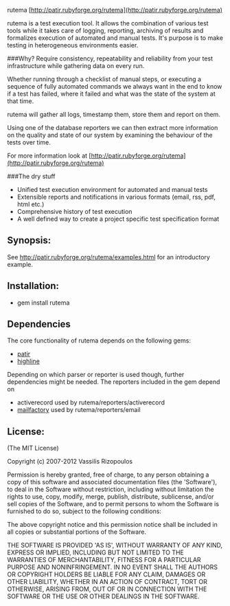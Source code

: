rutema [http://patir.rubyforge.org/rutema](http://patir.rubyforge.org/rutema)

rutema is a test execution tool.
It allows the  combination of  various test tools while it takes care of logging, reporting, archiving of results and formalizes execution of automated and manual tests.
It's purpose is to make testing in heterogeneous environments easier. 

###Why?
Require consistency, repeatability and reliability from your test infrastructure while gathering data on every run.

Whether running through a checklist of manual steps, or executing a sequence of fully automated commands we always want in the end to know if a test has failed, where it failed and what was the state of the system at that time.

rutema will gather all logs, timestamp them, store them and report on them. 

Using one of the database reporters we can then extract more information on the quality and state of our system by examining the behaviour of the tests over time.

For more information look at [http://patir.rubyforge.org/rutema](http://patir.rubyforge.org/rutema)

###The dry stuff
* Unified test execution environment for automated and manual tests
* Extensible reports and notifications in various formats (email, rss, pdf, html etc.)
* Comprehensive history of test execution
* A well defined way to create a project specific test specification format

## Synopsis:
See http://patir.rubyforge.org/rutema/examples.html for an introductory example.

## Installation:
* gem install rutema

## Dependencies
The core functionality of rutema depends on the following gems:
 * [patir](http://github.com/damphyr/patir)
 * [highline](http://highline.rubyforge.org/)

Depending on which parser or reporter is used though, further dependencies might be needed.
The reporters included in the gem depend on 
 * activerecord used by rutema/reporters/activerecord
 * [mailfactory](http://mailfactory.rubyforge.org/) used by rutema/reporters/email

## License:
(The MIT License)

Copyright (c) 2007-2012 Vassilis Rizopoulos

Permission is hereby granted, free of charge, to any person obtaining
a copy of this software and associated documentation files (the
'Software'), to deal in the Software without restriction, including
without limitation the rights to use, copy, modify, merge, publish,
distribute, sublicense, and/or sell copies of the Software, and to
permit persons to whom the Software is furnished to do so, subject to
the following conditions:

The above copyright notice and this permission notice shall be
included in all copies or substantial portions of the Software.

THE SOFTWARE IS PROVIDED 'AS IS', WITHOUT WARRANTY OF ANY KIND,
EXPRESS OR IMPLIED, INCLUDING BUT NOT LIMITED TO THE WARRANTIES OF
MERCHANTABILITY, FITNESS FOR A PARTICULAR PURPOSE AND NONINFRINGEMENT.
IN NO EVENT SHALL THE AUTHORS OR COPYRIGHT HOLDERS BE LIABLE FOR ANY
CLAIM, DAMAGES OR OTHER LIABILITY, WHETHER IN AN ACTION OF CONTRACT,
TORT OR OTHERWISE, ARISING FROM, OUT OF OR IN CONNECTION WITH THE
SOFTWARE OR THE USE OR OTHER DEALINGS IN THE SOFTWARE.